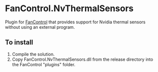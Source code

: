 # FanControl.NvThermalSensors

Plugin for [FanControl](https://github.com/Rem0o/FanControl.Releases) that provides support for Nvidia thermal sensors without using an external program.

## To install

1. Compile the solution.
2. Copy FanControl.NvThermalSensors.dll from the release directory into the FanControl "plugins" folder.